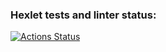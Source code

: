 ### Hexlet tests and linter status:
[![Actions Status](https://github.com/bitsysoft/data-analytics-project-92/actions/workflows/hexlet-check.yml/badge.svg)](https://github.com/bitsysoft/data-analytics-project-92/actions)